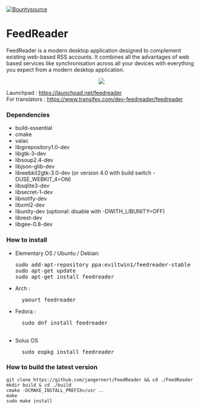 [![Bountysource](https://www.bountysource.com/badge/tracker?tracker_id=16778038)](https://www.bountysource.com/teams/feedreader-gtk/issues?tracker_ids=16778038)


# FeedReader

FeedReader is a modern desktop application designed to complement existing web-based RSS accounts. It combines all the advantages of web based services like synchronisation across all your devices with everything you expect from a modern desktop application.


<div style="text-align:center"><img src ="https://raw.githubusercontent.com/jangernert/feedreader/gh-pages/Screenshot4.png" /></div>

Launchpad : https://launchpad.net/feedreader<br/>
For translators : https://www.transifex.com/dev-feedreader/feedreader



### Dependencies 
- build-essential
- cmake
- valac
- libgirepository1.0-dev
- libgtk-3-dev
- libsoup2.4-dev
- libjson-glib-dev
- libwebkit2gtk-3.0-dev (or version 4.0 with build switch -DUSE_WEBKIT_4=ON)
- libsqlite3-dev
- libsecret-1-dev
- libnotify-dev
- libxml2-dev
- libunity-dev (optional: disable with -DWITH_LIBUNITY=OFF)
- librest-dev
- libgee-0.8-dev


### How to install 
  - Elementary OS / Ubuntu / Debian:<br/>
    <pre>
    sudo add-apt-repository ppa:eviltwin1/feedreader-stable
    sudo apt-get update
    sudo apt-get install feedreader
    </pre>
  - Arch : <br/>
    <pre>
      yaourt feedreader
    </pre>
  - Fedora : <br/>
    <pre>
      sudo dnf install feedreader
    </per>
  - Solus OS  <br/>
    <pre>
      sudo eopkg install feedreader
    </pre>
    
### How to build the latest version
```
git clone https://github.com/jangernert/FeedReader && cd ./FeedReader
mkdir build & cd ./build 
cmake -DCMAKE_INSTALL_PREFIX=/usr ..
make
sudo make install
```
